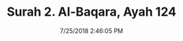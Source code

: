 ---
title       : "Surah 2. Al-Baqara, Ayah 124"
date        : 7/25/2018 2:46:05 PM
draft       : false
type        : "quran"
layout      : "compare"
BookCode    : "CMP"
SurahNumber : "2"
AyahNumber  : "124"
TotalAyah   : "286"
---
